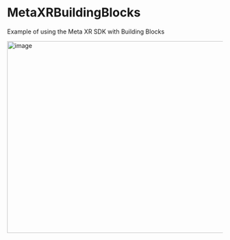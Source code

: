 # MetaXRBuildingBlocks
Example of using the Meta XR SDK with Building Blocks

<img width="870" height="449" alt="image" src="https://github.com/user-attachments/assets/dce6db28-6f0a-4a82-845c-a574b0b3d898" />
